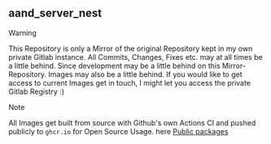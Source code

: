 ## aand_server_nest

> [!WARNING]  
> This Repository is only a Mirror of the original Repository kept in my own private Gitlab instance. All Commits, Changes, Fixes etc. may at all times be a little behind. Since development may be a little behind on this Mirror-Repository. Images may also be a little behind. If you would like to get access to current Images get in touch, I might let you access the private Gitlab Registry :)

> [!NOTE]
> All Images get built from source with Github's own Actions CI and pushed publicly to `ghcr.io` for Open Source Usage. here [Public packages](https://github.com/sanriodev/aandm_backend/pkgs/container/aandm_backend)

